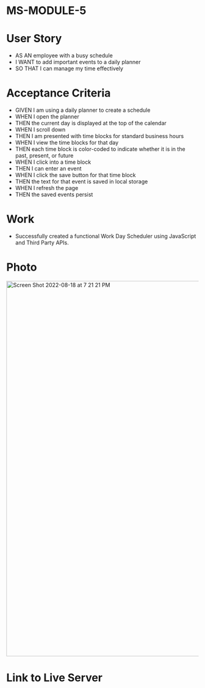 # MS-MODULE-5

# User Story

- AS AN employee with a busy schedule
- I WANT to add important events to a daily planner
- SO THAT I can manage my time effectively

# Acceptance Criteria

- GIVEN I am using a daily planner to create a schedule
- WHEN I open the planner
- THEN the current day is displayed at the top of the calendar
- WHEN I scroll down
- THEN I am presented with time blocks for standard business hours
- WHEN I view the time blocks for that day
- THEN each time block is color-coded to indicate whether it is in the past, present, or future
- WHEN I click into a time block
- THEN I can enter an event
- WHEN I click the save button for that time block
- THEN the text for that event is saved in local storage
- WHEN I refresh the page
- THEN the saved events persist

# Work
- Successfully created a functional Work Day Scheduler using JavaScript and Third Party APIs.


# Photo

<img width="983" alt="Screen Shot 2022-08-18 at 7 21 21 PM" src="https://user-images.githubusercontent.com/109115351/185513854-afa397e1-d633-4403-b585-ecec6f4e736e.png">

# Link to Live Server
